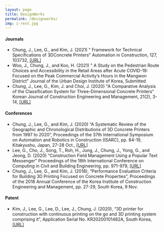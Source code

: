 ```yaml
---
layout: page
title: DesignWorks
permalink: /designworks/
img: i-rest.jpg
---
```


#### **Journals**
* Chung, J., Lee, G., and Kim, J. (2021) " Framework for Technical Specifications of 3DConcrete Printers" Automation in Construction, 127, 103732, [[URL]](https://doi.org/10.1016/j.autcon.2021.103732)
* Woo, J., Chung, J., and Koo, H. (2021) " A Study on the Pedestrian Route Choices and Accessibility in the Retail Areas after Acute COVID-19: Focused on the Peak Commercial Activity’s Hours in the Mangwon District" Journal of the Urban Design Institute of Korea, Submitted
* Chung, J., Lee, G., Kim, J. and Choi, J. (2020) "A Comparative Analysis of the Classification System for Three-Dimensional Concrete Printers" Korean Journal of Construction Engineering and Management, 21(2), 3-14, [[URL]](https://doi.org/10.6106/KJCEM.2020.21.2.003)


#### **Conferences**
* Chung, J., Lee, G., and Kim, J. (2020) “A Systematic Review of the Geographic and Chronological Distributions of 3D Concrete Printers from 1997 to 2020”, Proceedings of the 37th International Symposium on Automation and Robotics in Construction (ISARC), pp. 84-19, Kitakyushu, Japan, 27-28 Oct., [[URL]](https://doi.org/10.22260/ISARC2020/0014)
* Lee, G., Cho, J., Song, T., Roh, H., Jung, J., Chung, J., Yong, G., and Jeong, D. (2020) “Construction Field Management Using a Popular Text Messenger” Proceedings of the 18th International Conference on Computing in Civil and Building Engineering, pp. 971-979, [[URL]](https://doi.org/10.1007/978-3-030-51295-8_67)
* Chung, J., Lee, G., and Kim, J. (2018), “Performance Evaluation Criteria for Building 3D Printing Focused on Concrete Properties”, Proceedings of the 2018 Annual Conference of the Korea Institute of Construction Engineering and Management, pp. 27-29, South Korea, 9 Nov.

#### **Patent**
* Kim, J., Lee, G., Lee, D., Lee, J., Chung, J. (2020), “3D printer for construction with continuous printing on the go and 3D printing system comprising it”, Application Serial No. KR20200101482A, South Korea, [[URL]](https://patents.google.com/patent/KR20200101482A/ko)

<script src="https://apps.elfsight.com/p/platform.js" defer></script>
<div class="elfsight-app-68cd3327-8a9b-4110-978e-7714757dde1c"></div>